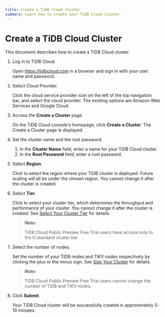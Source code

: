 ```yaml
---
title: Create a TiDB Cloud cluster
summary: Learn how to create your TiDB Cloud cluster.
---
```


# Create a TiDB Cloud Cluster

This document describes how to create a TiDB Cloud cluster.

<EmbedYouTube videoTitle="TiDB Cloud - Create a Cluster" videoSrcURL="https://www.youtube.com/embed/uGRoKiETSUU?rel=0" />

1. Log in to TiDB Cloud.

    Open <https://tidbcloud.com> in a browser and sign in with your user name and password.

2. Select Cloud Provider.

    Click the cloud service provider icon on the left of the top navigation bar, and select the cloud provider. The existing options are Amazon Web Services and Google Cloud.

3. Access the **Create a Cluster** page.

    On the TiDB Cloud console's homepage, click **Create a Cluster**. The Create a Cluster page is displayed.

4. Set the cluster name and the root password.

    1. In the **Cluster Name** field, enter a name for your TiDB Cloud cluster.
    2. In the **Root Password** field, enter a root password.

5. Select **Region**.

    Click to select the region where your TiDB cluster is deployed. Future scaling will all be under the chosen region. You cannot change it after the cluster is created.

6. Select **Tier**.

    Click to select your cluster tier, which determines the throughput and performance of your cluster. You cannot change it after the cluster is created. See [Select Your Cluster Tier](select-cluster-tier.md) for details.

    > **Note:**
    >
    > TiDB Cloud Public Preview Free Trial users have access only to the t1.standard cluster tier.

7. Select the number of nodes.

    Set the number of your TiDB nodes and TiKV nodes respectively by clicking the plus or the minus sign. See [Size Your Cluster](size-your-cluster.md) for details.

    > **Note:**
    >
    > TiDB Cloud Public Preview Free Trial users cannot change the number of TiDB and TiKV nodes.

8. Click **Submit**.

    Your TiDB Cloud cluster will be successfully created in approximately 5-10 minutes.
